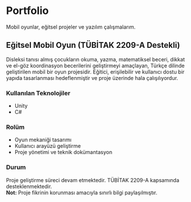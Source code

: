 # Portfolio
Mobil oyunlar, eğitsel projeler ve yazılım çalışmalarım.

## Eğitsel Mobil Oyun (TÜBİTAK 2209-A Destekli)

Disleksi tanısı almış çocukların okuma, yazma, matematiksel beceri, dikkat ve el-göz koordinasyon becerilerini geliştirmeyi amaçlayan, Türkçe dilinde geliştirilen mobil bir oyun projesidir. Eğitici, erişilebilir ve kullanıcı dostu bir yapıda tasarlanması hedeflenmiştir ve proje üzerinde hala çalışılıyordur.

### Kullanılan Teknolojiler
- Unity
- C#

### Rolüm
- Oyun mekaniği tasarımı
- Kullanıcı arayüzü geliştirme
- Proje yönetimi ve teknik dokümantasyon

### Durum
Proje geliştirme süreci devam etmektedir. TÜBİTAK 2209-A kapsamında desteklenmektedir.  
**Not:** Proje fikrinin korunması amacıyla sınırlı bilgi paylaşılmıştır.
